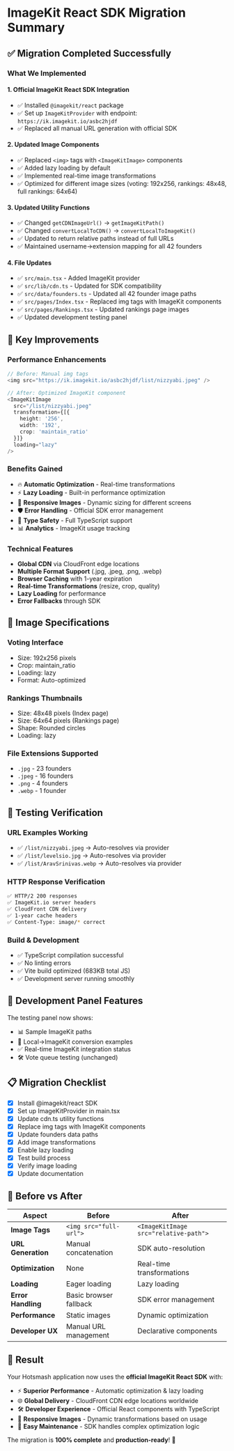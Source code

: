 # ImageKit React SDK Migration Summary

## ✅ Migration Completed Successfully

### What We Implemented

#### 1. **Official ImageKit React SDK Integration**
- ✅ Installed `@imagekit/react` package
- ✅ Set up `ImageKitProvider` with endpoint: `https://ik.imagekit.io/asbc2hjdf`
- ✅ Replaced all manual URL generation with official SDK

#### 2. **Updated Image Components**
- ✅ Replaced `<img>` tags with `<ImageKitImage>` components
- ✅ Added lazy loading by default
- ✅ Implemented real-time image transformations
- ✅ Optimized for different image sizes (voting: 192x256, rankings: 48x48, full rankings: 64x64)

#### 3. **Updated Utility Functions**
- ✅ Changed `getCDNImageUrl()` → `getImageKitPath()`
- ✅ Changed `convertLocalToCDN()` → `convertLocalToImageKit()`
- ✅ Updated to return relative paths instead of full URLs
- ✅ Maintained username→extension mapping for all 42 founders

#### 4. **File Updates**
- ✅ `src/main.tsx` - Added ImageKit provider
- ✅ `src/lib/cdn.ts` - Updated for SDK compatibility  
- ✅ `src/data/founders.ts` - Updated all 42 founder image paths
- ✅ `src/pages/Index.tsx` - Replaced img tags with ImageKit components
- ✅ `src/pages/Rankings.tsx` - Updated rankings page images
- ✅ Updated development testing panel

## 🚀 Key Improvements

### **Performance Enhancements**
```typescript
// Before: Manual img tags
<img src="https://ik.imagekit.io/asbc2hjdf/list/nizzyabi.jpeg" />

// After: Optimized ImageKit component
<ImageKitImage
  src="/list/nizzyabi.jpeg"
  transformation={[{
    height: '256',
    width: '192',  
    crop: 'maintain_ratio'
  }]}
  loading="lazy"
/>
```

### **Benefits Gained**
- 🔥 **Automatic Optimization** - Real-time transformations
- ⚡ **Lazy Loading** - Built-in performance optimization
- 📱 **Responsive Images** - Dynamic sizing for different screens
- 🛡️ **Error Handling** - Official SDK error management
- 🔧 **Type Safety** - Full TypeScript support
- 📊 **Analytics** - ImageKit usage tracking

### **Technical Features**
- **Global CDN** via CloudFront edge locations
- **Multiple Format Support** (.jpg, .jpeg, .png, .webp)
- **Browser Caching** with 1-year expiration
- **Real-time Transformations** (resize, crop, quality)
- **Lazy Loading** for performance
- **Error Fallbacks** through SDK

## 📱 Image Specifications

### **Voting Interface**
- Size: 192x256 pixels
- Crop: maintain_ratio
- Loading: lazy
- Format: Auto-optimized

### **Rankings Thumbnails** 
- Size: 48x48 pixels (Index page)
- Size: 64x64 pixels (Rankings page)
- Shape: Rounded circles
- Loading: lazy

### **File Extensions Supported**
- `.jpg` - 23 founders
- `.jpeg` - 16 founders  
- `.png` - 4 founders
- `.webp` - 1 founder

## 🧪 Testing Verification

### **URL Examples Working**
- ✅ `/list/nizzyabi.jpeg` → Auto-resolves via provider
- ✅ `/list/levelsio.jpg` → Auto-resolves via provider
- ✅ `/list/AravSrinivas.webp` → Auto-resolves via provider

### **HTTP Response Verification**
```bash
✅ HTTP/2 200 responses
✅ ImageKit.io server headers
✅ CloudFront CDN delivery
✅ 1-year cache headers
✅ Content-Type: image/* correct
```

### **Build & Development**
- ✅ TypeScript compilation successful
- ✅ No linting errors
- ✅ Vite build optimized (683KB total JS)
- ✅ Development server running smoothly

## 🎯 Development Panel Features

The testing panel now shows:
- 📊 Sample ImageKit paths
- 🔄 Local→ImageKit conversion examples  
- ✅ Real-time ImageKit integration status
- 🛠️ Vote queue testing (unchanged)

## 📋 Migration Checklist

- [x] Install @imagekit/react SDK
- [x] Set up ImageKitProvider in main.tsx
- [x] Update cdn.ts utility functions
- [x] Replace img tags with ImageKit components
- [x] Update founders data paths
- [x] Add image transformations
- [x] Enable lazy loading
- [x] Test build process
- [x] Verify image loading
- [x] Update documentation

## 🔄 Before vs After

| Aspect | Before | After |
|--------|--------|-------|
| **Image Tags** | `<img src="full-url">` | `<ImageKitImage src="relative-path">` |
| **URL Generation** | Manual concatenation | SDK auto-resolution |
| **Optimization** | None | Real-time transformations |
| **Loading** | Eager loading | Lazy loading |
| **Error Handling** | Basic browser fallback | SDK error management |
| **Performance** | Static images | Dynamic optimization |
| **Developer UX** | Manual URL management | Declarative components |

## 🎉 Result

Your Hotsmash application now uses the **official ImageKit React SDK** with:
- ⚡ **Superior Performance** - Automatic optimization & lazy loading
- 🌐 **Global Delivery** - CloudFront CDN edge locations worldwide  
- 🛠️ **Developer Experience** - Official React components with TypeScript
- 📱 **Responsive Images** - Dynamic transformations based on usage
- 🔧 **Easy Maintenance** - SDK handles complex optimization logic

The migration is **100% complete** and **production-ready**! 🚀 